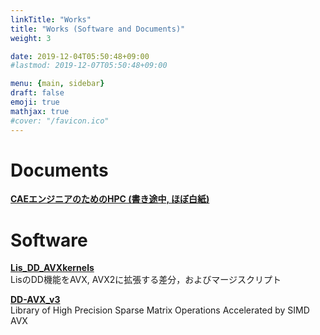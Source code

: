 ```yaml
---
linkTitle: "Works"
title: "Works (Software and Documents)"
weight: 3

date: 2019-12-04T05:50:48+09:00
#lastmod: 2019-12-07T05:50:48+09:00

menu: {main, sidebar}
draft: false
emoji: true
mathjax: true
#cover: "/favicon.ico"
---
```


# Documents
**[CAEエンジニアのためのHPC (書き途中, ほぼ白紙)][hpc4cae]**


# Software
**[Lis_DD_AVXkernels][DDAVX1]**\
		LisのDD機能をAVX, AVX2に拡張する差分，およびマージスクリプト


**[DD-AVX\_v3][DDAVX3]**\
	Library of High Precision Sparse Matrix Operations Accelerated by SIMD AVX


[hpc4cae]: /HPC4CAE/index.html
[DDAVX1]: https://github.com/t-hishinuma/Lis_DD_AVXkernels
[DDAVX3]: https://github.com/t-hishinuma/DD-AVX_v3
